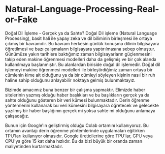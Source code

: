 # Natural-Language-Processing-Real-or-Fake
Doğal Dil İşleme - Gerçek ya da Sahte?
Doğal Dil işleme (Natural Language Processing), basit hali ile yapay zeka ve dil biliminin birleşmesi ile ortaya çıkmış bir kavramdır. Bu kavram herkesin günlük konuşma dilinin bilgisayara öğretilmesi ve bazı çalışmaların bilgisayara yaptırılmasına sebep olmuştur. Günümüze yakın tarihlere baktığımız zaman bilgisayarların güçlenmesini takip eden makine öğrenmesi modelleri daha da gelişmiş ve bir çok alanda kullanılmaya başlanmıştır. Bu alanlardan biriside doğal dil işlemedir. Doğal dil işlemeyi makine öğrenmesi modelleri ile birleştirdiğimiz zaman ortaya bir cümlenin kime ait olduğunu ya da bir cümleyi söyleyen kişinin nasıl bir ruh haline sahip olduğunu anlayabilir noktaya gelmiş bulunmaktayız.

Bizimde amacımız buna benzer bir çalışma yapmaktır. Elimizde haber sitelerinin yazmış olduğu haber başlıkları ve bu başlıkların gerçek ya da sahte olduğunu gösteren bir veri kümesi bulunmaktadır. Derin öğrenme yöntemlerini kullanarak bu veri kümesini bilgisayara öğretecek ve gelecekte yazılmış bir haber başlığının gerçek mi yoksa sahte mi olduğunu anlamaya çalışacağız.

Bunun için Google'ın geliştirmiş olduğu Colab ortamını kullanıyoruz. Bu ortamın avantajı derin öğrenme yöntemlerinde uygulamaları eğitirken TPU'ları kullanıyor olmasıdır. Google üreticilerine göre TPU'lar, GPU veya CPU'ya göre 15 kat daha hızlıdır. Bu da bizi büyük bir oranda zaman maliyetinden kurtarmaktadır.
